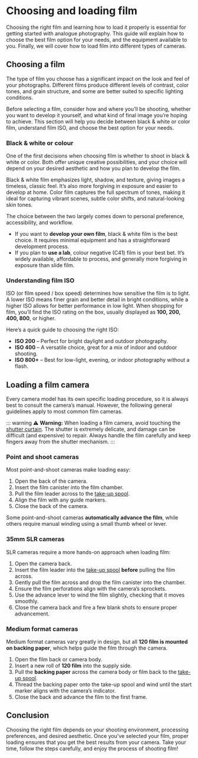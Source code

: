 # Choosing and loading film

Choosing the right film and learning how to load it properly is essential for getting started with analogue photography. 
This guide will explain how to choose the best film option for your needs, and the equipment available to you. 
Finally, we will cover how to load film into different types of cameras.

## Choosing a film  

The type of film you choose has a significant impact on the look and feel of your photographs. 
Different films produce different levels of contrast, color tones, and grain structure, and some are better suited to specific lighting conditions.  

Before selecting a film, consider how and where you’ll be shooting, whether you want to develop it yourself, and what kind of final image you’re hoping to achieve. 
This section will help you decide between black & white or color film, understand film ISO, and choose the best option for your needs.

### Black & white or colour  

One of the first decisions when choosing film is whether to shoot in black & white or color. 
Both offer unique creative possibilities, and your choice will depend on your desired aesthetic and how you plan to develop the film.  

Black & white film emphasizes light, shadow, and texture, giving images a timeless, classic feel. 
It’s also more forgiving in exposure and easier to develop at home. 
Color film captures the full spectrum of tones, making it ideal for capturing vibrant scenes, subtle color shifts, and natural-looking skin tones.  

The choice between the two largely comes down to personal preference, accessibility, and workflow.  

- If you want to **develop your own film**, black & white film is the best choice. It requires minimal equipment and has a straightforward development process.  
- If you plan to **use a lab**, colour negative (C41) film is your best bet. It’s widely available, affordable to process, and generally more forgiving in exposure than slide film.  

### Understanding film ISO  

ISO (or film speed / box speed) determines how sensitive the film is to light. A lower ISO means finer grain and better detail in bright conditions, while a higher ISO allows for better performance in low light. When shopping for film, you’ll find the ISO rating on the box, usually displayed as **100, 200, 400, 800**, or higher.  

Here’s a quick guide to choosing the right ISO:  

- **ISO 200** – Perfect for bright daylight and outdoor photography.  
- **ISO 400** – A versatile choice, great for a mix of indoor and outdoor shooting.  
- **ISO 800+** – Best for low-light, evening, or indoor photography without a flash.

## Loading a film camera

Every camera model has its own specific loading procedure, so it is always best to consult the camera’s manual. However, the following general guidelines apply to most common film cameras.

::: warning ⚠ **Warning:**
When loading a film camera, avoid touching the [shutter curtain](/glossary#shutter-curtain). The shutter is extremely delicate, and damage can be difficult (and expensive) to repair. Always handle the film carefully and keep fingers away from the shutter mechanism.
:::

### Point and shoot cameras  

Most point-and-shoot cameras make loading easy:  

1. Open the back of the camera.  
2. Insert the film canister into the film chamber.  
3. Pull the film leader across to the [take-up spool](/glossary#take-up-spool).  
4. Align the film with any guide markers.  
5. Close the back of the camera.  

Some point-and-shoot cameras **automatically advance the film**, while others require manual winding using a small thumb wheel or lever.  

### 35mm SLR cameras  

SLR cameras require a more hands-on approach when loading film:  

1. Open the camera back.  
2. Insert the film leader into the [take-up spool](/glossary#take-up-spool) **before** pulling the film across.  
3. Gently pull the film across and drop the film canister into the chamber.  
4. Ensure the film perforations align with the camera’s sprockets.  
5. Use the advance lever to wind the film slightly, checking that it moves smoothly.  
6. Close the camera back and fire a few blank shots to ensure proper advancement.  

### Medium format cameras  

Medium format cameras vary greatly in design, but all **120 film is mounted on backing paper**, which helps guide the film through the camera.  

1. Open the film back or camera body.  
2. Insert a new roll of **120 film** into the supply side.  
3. Pull the **backing paper** across the camera body or film back to the [take-up spool](/glossary#take-up-spool).  
4. Thread the backing paper onto the take-up spool and wind until the start marker aligns with the camera’s indicator.  
5. Close the back and advance the film to the first frame.  

## Conclusion

Choosing the right film depends on your shooting environment, processing preferences, and desired aesthetic. Once you've selected your film, proper loading ensures that you get the best results from your camera. Take your time, follow the steps carefully, and enjoy the process of shooting film!